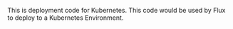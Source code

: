 This is deployment code for Kubernetes.
This code would be used by Flux to deploy to a Kubernetes Environment.

